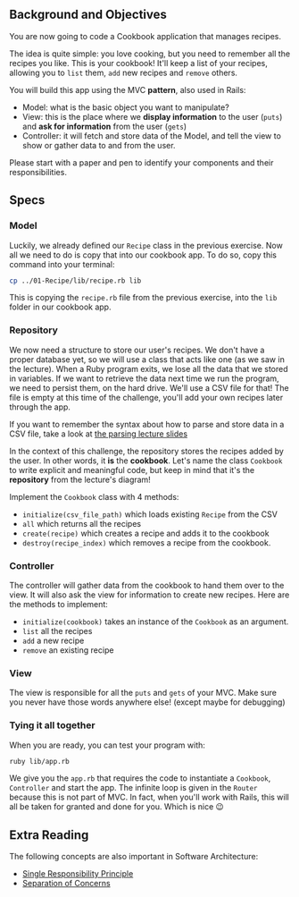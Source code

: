 ## Background and Objectives

You are now going to code a Cookbook application that manages recipes.

The idea is quite simple: you love cooking, but you need to remember all the recipes you like. This is your cookbook! It'll keep a list of your recipes, allowing you to `list` them, `add` new recipes and `remove` others.

You will build this app using the MVC **pattern**, also used in Rails:
- Model: what is the basic object you want to manipulate?
- View: this is the place where we **display information** to the user (`puts`) and **ask for information** from the user (`gets`)
- Controller: it will fetch and store data of the Model, and tell the view to show or gather data to and from the user.

Please start with a paper and pen to identify your components and their responsibilities.

## Specs

### Model

Luckily, we already defined our `Recipe` class in the previous exercise. Now all we need to do is copy that into our cookbook app. To do so, copy this command into your terminal:

```bash
cp ../01-Recipe/lib/recipe.rb lib
```

This is copying the `recipe.rb` file from the previous exercise, into the `lib` folder in our cookbook app.

### Repository

We now need a structure to store our user's recipes. We don't have a proper database yet, so we will use a class that acts like one (as we saw in the lecture). When a Ruby program exits, we lose all the data that we stored in variables. If we want to retrieve the data next time we run the program, we need to persist them, on the hard drive. We'll use a CSV file for that! The file is empty at this time of the challenge, you'll add your own recipes later through the app.

If you want to remember the syntax about how to parse and store data in a CSV file, take a look at [the parsing lecture slides](https://kitt.lewagon.com/camps/<user.batch_slug>/lectures/content/lectures/ruby/06-parsing-storing-data/index.html?title=Parsing+%26+Storing+Data#/2/3)

In the context of this challenge, the repository stores the recipes added by the user. In other words, it **is** the **cookbook**. Let's name the class `Cookbook` to write explicit and meaningful code, but keep in mind that it's the **repository** from the lecture's diagram!

Implement the `Cookbook` class with 4 methods:
- `initialize(csv_file_path)` which loads existing `Recipe` from the CSV
- `all` which returns all the recipes
- `create(recipe)` which creates a recipe and adds it to the cookbook
- `destroy(recipe_index)` which removes a recipe from the cookbook.

### Controller

The controller will gather data from the cookbook to hand them over to the view. It will also ask the view for information to create new recipes. Here are the methods to implement:
- `initialize(cookbook)` takes an instance of the `Cookbook` as an argument.
- `list` all the recipes
- `add` a new recipe
- `remove` an existing recipe

### View

The view is responsible for all the `puts` and `gets` of your MVC. Make sure you never have those words anywhere else! (except maybe for debugging)

### Tying it all together

When you are ready, you can test your program with:

```bash
ruby lib/app.rb
```

We give you the `app.rb` that requires the code to instantiate a `Cookbook`, `Controller` and start the app. The infinite loop is given in the `Router` because this is not part of MVC. In fact, when you'll work with Rails, this will all be taken for granted and done for you. Which is nice 😉

## Extra Reading

The following concepts are also important in Software Architecture:
- [Single Responsibility Principle](http://en.wikipedia.org/wiki/Single_responsibility_principle)
- [Separation of Concerns](http://en.wikipedia.org/wiki/Separation_of_concerns)
